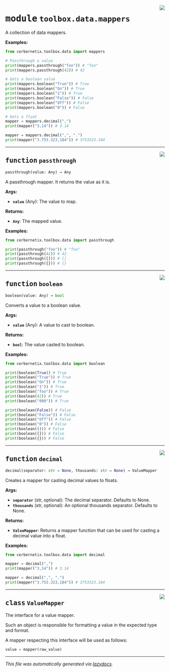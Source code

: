 <!-- markdownlint-disable -->

<a href="../src/cerbernetix/toolbox/data/mappers.py#L0"><img align="right" style="float:right;" src="https://img.shields.io/badge/-source-cccccc?style=flat-square"></a>

# <kbd>module</kbd> `toolbox.data.mappers`
A collection of data mappers. 



**Examples:**
 ```python
from cerbernetix.toolbox.data import mappers

# Passthrough a value
print(mappers.passthrough("foo")) # "foo"
print(mappers.passthrough(42)) # 42

# Gets a boolean value
print(mappers.boolean("True")) # True
print(mappers.boolean("On")) # True
print(mappers.boolean("1")) # True
print(mappers.boolean("False")) # False
print(mappers.boolean("Off")) # False
print(mappers.boolean("0")) # False

# Gets a float
mapper = mappers.decimal(",")
print(mapper("3,14")) # 3.14

mapper = mappers.decimal(",", ".")
print(mapper("3.753.323,184")) # 3753323.184
``` 


---

<a href="../src/cerbernetix/toolbox/data/mappers.py#L46"><img align="right" style="float:right;" src="https://img.shields.io/badge/-source-cccccc?style=flat-square"></a>

## <kbd>function</kbd> `passthrough`

```python
passthrough(value: Any) → Any
```

A passthrough mapper. It returns the value as it is. 



**Args:**
 
 - <b>`value`</b> (Any):  The value to map. 



**Returns:**
 
 - <b>`Any`</b>:  The mapped value. 



**Examples:**
 ```python
from cerbernetix.toolbox.data import passthrough

print(passthrough("foo")) # "foo"
print(passthrough(42)) # 42
print(passthrough([])) # []
print(passthrough({})) # {}
``` 


---

<a href="../src/cerbernetix/toolbox/data/mappers.py#L68"><img align="right" style="float:right;" src="https://img.shields.io/badge/-source-cccccc?style=flat-square"></a>

## <kbd>function</kbd> `boolean`

```python
boolean(value: Any) → bool
```

Converts a value to a boolean value. 



**Args:**
 
 - <b>`value`</b> (Any):  A value to cast to boolean. 



**Returns:**
 
 - <b>`bool`</b>:  The value casted to boolean. 



**Examples:**
 ```python
from cerbernetix.toolbox.data import boolean

print(boolean(True)) # True
print(boolean("True")) # True
print(boolean("On")) # True
print(boolean("1")) # True
print(boolean("foo")) # True
print(boolean(42)) # True
print(boolean("000")) # True

print(boolean(False)) # False
print(boolean("False")) # False
print(boolean("Off")) # False
print(boolean("0")) # False
print(boolean(())) # False
print(boolean([])) # False
print(boolean({})) # False
``` 


---

<a href="../src/cerbernetix/toolbox/data/mappers.py#L104"><img align="right" style="float:right;" src="https://img.shields.io/badge/-source-cccccc?style=flat-square"></a>

## <kbd>function</kbd> `decimal`

```python
decimal(separator: str = None, thousands: str = None) → ValueMapper
```

Creates a mapper for casting decimal values to floats. 



**Args:**
 
 - <b>`separator`</b> (str, optional):  The decimal separator. Defaults to None. 
 - <b>`thousands`</b> (str, optional):  An optional thousands separator. Defaults to None. 



**Returns:**
 
 - <b>`ValueMapper`</b>:  Returns a mapper function that can be used for casting a decimal value into a float. 



**Examples:**
 ```python
from cerbernetix.toolbox.data import decimal

mapper = decimal(",")
print(mapper("3,14")) # 3.14

mapper = decimal(",", ".")
print(mapper("3.753.323,184")) # 3753323.184
``` 


---

<a href="../src/cerbernetix/toolbox/data/mappers.py#L30"><img align="right" style="float:right;" src="https://img.shields.io/badge/-source-cccccc?style=flat-square"></a>

## <kbd>class</kbd> `ValueMapper`
The interface for a value mapper. 

Such an object is responsible for formatting a value in the expected type and format. 

A mapper respecting this interface will be used as follows: 

```python
value = mapper(raw_value)
``` 







---

_This file was automatically generated via [lazydocs](https://github.com/ml-tooling/lazydocs)._
